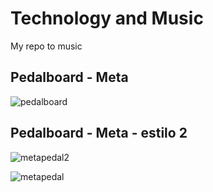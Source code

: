# Technology and Music

My repo to music 


## Pedalboard - Meta

![pedalboard](https://user-images.githubusercontent.com/48387196/164287348-98a212a4-76e0-4da3-9cd0-8c805a05fefb.png)

## Pedalboard - Meta - estilo 2

![metapedal2](https://user-images.githubusercontent.com/48387196/164872728-88fa33ab-df20-4b16-8979-74063580ac29.png)

![metapedal](https://user-images.githubusercontent.com/48387196/164869382-c83f291a-f2d2-4cbd-863d-29716e11d227.png)
